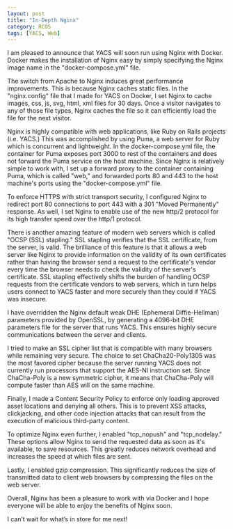 ```yaml
---
layout: post
title: "In-Depth Nginx"
category: RCOS
tags: [YACS, Web]
---
```


I am pleased to announce that YACS will soon run using Nginx with Docker. Docker makes the installation of Nginx easy by simply specifying the Nginx image name in the "docker-compose.yml" file.


The switch from Apache to Nginx induces great performance improvements. This is because Nginx caches static files. In the "nginx.config" file that I made for YACS on Docker, I set Nginx to cache images, css, js, svg, html, xml files for 30 days. Once a visitor navigates to any of those file types, Nginx caches the file so it can efficiently load the file for the next visitor.


Nginx is highly compatible with web applications, like Ruby on Rails projects (i.e. YACS.) This was accomplished by using Puma, a web server for Ruby which is concurrent and lightweight. In the docker-compose.yml file, the container for Puma exposes port 3000 to rest of the containers and does not forward the Puma service on the host machine. Since Nginx is relatively simple to work with, I set up a forward proxy to the container containing Puma, which is called "web," and forwarded ports 80 and 443 to the host machine's ports using the "docker-compose.yml" file.


To enforce HTTPS with strict transport security, I configured Nginx to redirect port 80 connections to port 443 with a 301 "Moved Permanently" response. As well, I set Nginx to enable use of the new http/2 protocol for its high transfer speed over the http/1 protocol.


There is another amazing feature of modern web servers which is called "OCSP (SSL) stapling." SSL stapling verifies that the SSL certificate, from the server, is valid. The brilliance of this feature is that it allows a web server like Nginx to provide information on the validity of its own certificates rather than having the browser send a request to the certificate's vendor every time the browser needs to check the validity of the server's certificate. SSL stapling effectively shifts the burden of handling OCSP requests from the certificate vendors to web servers, which in turn helps users connect to YACS faster and more securely than they could if YACS was insecure.


I have overridden the Nginx default weak DHE (Ephemeral Diffie-Hellman) parameters provided by OpenSSL, by generating a 4096-bit DHE parameters file for the server that runs YACS. This ensures highly secure communications between the server and clients.


I tried to make an SSL cipher list that is compatible with many browsers while remaining very secure. The choice to set ChaCha20-Poly1305 was the most favored cipher because the server running YACS does not currently run processors that support the AES-NI instruction set. Since ChaCha-Poly is a new symmetric cipher, it means that ChaCha-Poly will compute faster than AES will on the same machine.


Finally, I made a Content Security Policy to enforce only loading approved asset locations and denying all others. This is to prevent XSS attacks, clickjacking, and other code injection attacks that can result from the execution of malicious third-party content.


To optimize Nginx even further, I enabled "tcp_nopush" and "tcp_nodelay." These options allow Nginx to send the requested data as soon as it's available, to save resources. This greatly reduces network overhead and increases the speed at which files are sent.


Lastly, I enabled gzip compression. This significantly reduces the size of transmitted data to client web browsers by compressing the files on the web server.


Overall, Nginx has been a pleasure to work with via Docker and I hope everyone will be able to enjoy the benefits of Nginx soon.


I can’t wait for what’s in store for me next!
